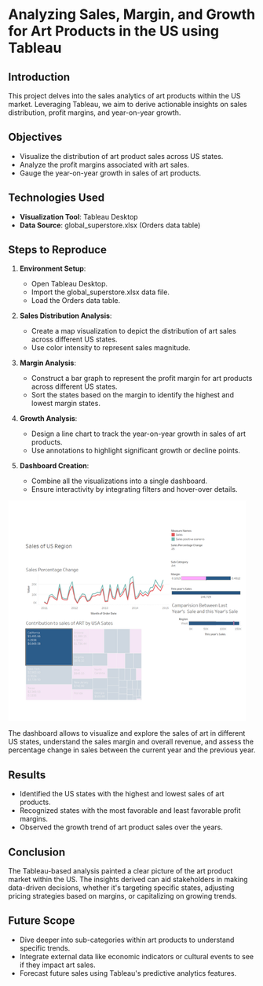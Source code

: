 # Analyzing Sales, Margin, and Growth for Art Products in the US using Tableau

## Introduction

This project delves into the sales analytics of art products within the US market. Leveraging Tableau, we aim to derive actionable insights on sales distribution, profit margins, and year-on-year growth.

## Objectives

- Visualize the distribution of art product sales across US states.
- Analyze the profit margins associated with art sales.
- Gauge the year-on-year growth in sales of art products.

## Technologies Used

- **Visualization Tool**: Tableau Desktop
- **Data Source**: global_superstore.xlsx (Orders data table)


## Steps to Reproduce

1. **Environment Setup**:
   - Open Tableau Desktop.
   - Import the global_superstore.xlsx data file.
   - Load the Orders data table.

2. **Sales Distribution Analysis**:
   - Create a map visualization to depict the distribution of art sales across different US states.
   - Use color intensity to represent sales magnitude.

3. **Margin Analysis**:
   - Construct a bar graph to represent the profit margin for art products across different US states.
   - Sort the states based on the margin to identify the highest and lowest margin states.

4. **Growth Analysis**:
   - Design a line chart to track the year-on-year growth in sales of art products.
   - Use annotations to highlight significant growth or decline points.

5. **Dashboard Creation**:
   - Combine all the visualizations into a single dashboard.
   - Ensure interactivity by integrating filters and hover-over details.

![Dashboard Visualization](dv.png)

  
   The dashboard allows  to visualize and explore the sales of art in different US 
   states, understand the sales margin and overall revenue, and assess the percentage 
   change in sales between the current year and the previous year.

## Results

- Identified the US states with the highest and lowest sales of art products.
- Recognized states with the most favorable and least favorable profit margins.
- Observed the growth trend of art product sales over the years.

## Conclusion

The Tableau-based analysis painted a clear picture of the art product market within the US. The insights derived can aid stakeholders in making data-driven decisions, whether it's targeting specific states, adjusting pricing strategies based on margins, or capitalizing on growing trends.

## Future Scope

- Dive deeper into sub-categories within art products to understand specific trends.
- Integrate external data like economic indicators or cultural events to see if they impact art sales.
- Forecast future sales using Tableau's predictive analytics features.
